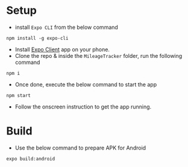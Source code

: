 # Setup

- install `Expo CLI` from the below command

```
npm install -g expo-cli
```

- Install [Expo Client](https://docs.expo.dev/get-started/installation/#2-expo-go-app-for-ios-and) app on your phone.
- Clone the repo & inside the `MileageTracker` folder, run the following command

```
npm i
```

- Once done, execute the below command to start the app

```
npm start
```

- Follow the onscreen instruction to get the app running.

# Build

- Use the below command to prepare APK for Android

```
expo build:android
```

